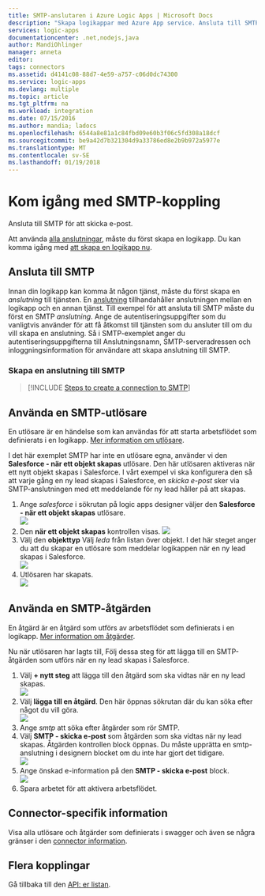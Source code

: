 ```yaml
---
title: SMTP-anslutaren i Azure Logic Apps | Microsoft Docs
description: "Skapa logikappar med Azure App service. Ansluta till SMTP för att skicka e-post."
services: logic-apps
documentationcenter: .net,nodejs,java
author: MandiOhlinger
manager: anneta
editor: 
tags: connectors
ms.assetid: d4141c08-88d7-4e59-a757-c06d0dc74300
ms.service: logic-apps
ms.devlang: multiple
ms.topic: article
ms.tgt_pltfrm: na
ms.workload: integration
ms.date: 07/15/2016
ms.author: mandia; ladocs
ms.openlocfilehash: 6544a8e81a1c84fbd09e60b3f06c5fd308a18dcf
ms.sourcegitcommit: be9a42d7b321304d9a33786ed8e2b9b972a5977e
ms.translationtype: MT
ms.contentlocale: sv-SE
ms.lasthandoff: 01/19/2018
---
```

# <a name="get-started-with-the-smtp-connector"></a>Kom igång med SMTP-koppling
Ansluta till SMTP för att skicka e-post.

Att använda [alla anslutningar](apis-list.md), måste du först skapa en logikapp. Du kan komma igång med [att skapa en logikapp nu](../logic-apps/quickstart-create-first-logic-app-workflow.md).

## <a name="connect-to-smtp"></a>Ansluta till SMTP
Innan din logikapp kan komma åt någon tjänst, måste du först skapa en *anslutning* till tjänsten. En [anslutning](connectors-overview.md) tillhandahåller anslutningen mellan en logikapp och en annan tjänst. Till exempel för att ansluta till SMTP måste du först en SMTP *anslutning*. Ange de autentiseringsuppgifter som du vanligtvis använder för att få åtkomst till tjänsten som du ansluter till om du vill skapa en anslutning. Så i SMTP-exemplet anger du autentiseringsuppgifterna till Anslutningsnamn, SMTP-serveradressen och inloggningsinformation för användare att skapa anslutning till SMTP.  

### <a name="create-a-connection-to-smtp"></a>Skapa en anslutning till SMTP
> [!INCLUDE [Steps to create a connection to SMTP](../../includes/connectors-create-api-smtp.md)]
> 
> 

## <a name="use-an-smtp-trigger"></a>Använda en SMTP-utlösare
En utlösare är en händelse som kan användas för att starta arbetsflödet som definierats i en logikapp. [Mer information om utlösare](../logic-apps/logic-apps-overview.md#logic-app-concepts).

I det här exemplet SMTP har inte en utlösare egna, använder vi den **Salesforce - när ett objekt skapas** utlösare. Den här utlösaren aktiveras när ett nytt objekt skapas i Salesforce. I vårt exempel vi ska konfigurera den så att varje gång en ny lead skapas i Salesforce, en *skicka e-post* sker via SMTP-anslutningen med ett meddelande för ny lead håller på att skapas.

1. Ange *salesforce* i sökrutan på logic apps designer väljer den **Salesforce - när ett objekt skapas** utlösare.  
   ![](../../includes/media/connectors-create-api-salesforce/trigger-1.png)  
2. Den **när ett objekt skapas** kontrollen visas.
   ![](../../includes/media/connectors-create-api-salesforce/trigger-2.png)  
3. Välj den **objekttyp** Välj *leda* från listan över objekt. I det här steget anger du att du skapar en utlösare som meddelar logikappen när en ny lead skapas i Salesforce.  
   ![](../../includes/media/connectors-create-api-salesforce/trigger3.png)  
4. Utlösaren har skapats.  
   ![](../../includes/media/connectors-create-api-salesforce/trigger-4.png)  

## <a name="use-an-smtp-action"></a>Använda en SMTP-åtgärden
En åtgärd är en åtgärd som utförs av arbetsflödet som definierats i en logikapp. [Mer information om åtgärder](../logic-apps/logic-apps-overview.md#logic-app-concepts).

Nu när utlösaren har lagts till, Följ dessa steg för att lägga till en SMTP-åtgärden som utförs när en ny lead skapas i Salesforce.

1. Välj **+ nytt steg** att lägga till den åtgärd som ska vidtas när en ny lead skapas.  
   ![](../../includes/media/connectors-create-api-salesforce/trigger4.png)  
2. Välj **lägga till en åtgärd**. Den här öppnas sökrutan där du kan söka efter något du vill göra.  
   ![](../../includes/media/connectors-create-api-smtp/using-smtp-action-2.png)  
3. Ange *smtp* att söka efter åtgärder som rör SMTP.  
4. Välj **SMTP - skicka e-post** som åtgärden som ska vidtas när ny lead skapas. Åtgärden kontrollen block öppnas. Du måste upprätta en smtp-anslutning i designern blocket om du inte har gjort det tidigare.  
   ![](../../includes/media/connectors-create-api-smtp/smtp-2.png)    
5. Ange önskad e-information på den **SMTP - skicka e-post** block.  
   ![](../../includes/media/connectors-create-api-smtp/using-smtp-action-4.PNG)  
6. Spara arbetet för att aktivera arbetsflödet.  

## <a name="connector-specific-details"></a>Connector-specifik information

Visa alla utlösare och åtgärder som definierats i swagger och även se några gränser i den [connector information](/connectors/smtpconnector/).

## <a name="more-connectors"></a>Flera kopplingar
Gå tillbaka till den [API: er listan](apis-list.md).